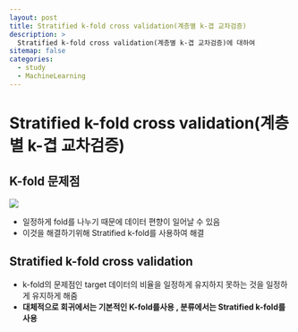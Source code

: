 ```yaml
---
layout: post
title: Stratified k-fold cross validation(계층별 k-겹 교차검증)
description: >
  Stratified k-fold cross validation(계층별 k-겹 교차검증)에 대하여
sitemap: false
categories:
  - study
  - MachineLearning
---
```



# Stratified k-fold cross validation(계층별 k-겹 교차검증)

## K-fold 문제점
![](https://velog.velcdn.com/images/kkamz/post/c107298f-11ae-41b7-b960-7a41565cd47e/image.png) 

- 일정하게 fold를 나누기 때문에 데이터 편향이 일어날 수 있음
- 이것을 해결하기위해 Stratified k-fold를 사용하여 해결

## Stratified k-fold cross validation
- k-fold의 문제점인 target 데이터의 비율을 일정하게 유지하지 못하는 것을 일정하게 유지하게 해줌
- **대체적으로 회귀에서는 기본적인 K-fold를사용 , 분류에서는 Stratified k-fold를 사용**



